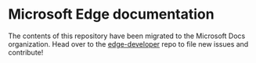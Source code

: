 # Microsoft Edge documentation

The contents of this repository have been migrated to the Microsoft Docs organization. 
Head over to the [edge-developer](https://github.com/MicrosoftDocs/edge-developer) repo to file new issues and contribute! 


